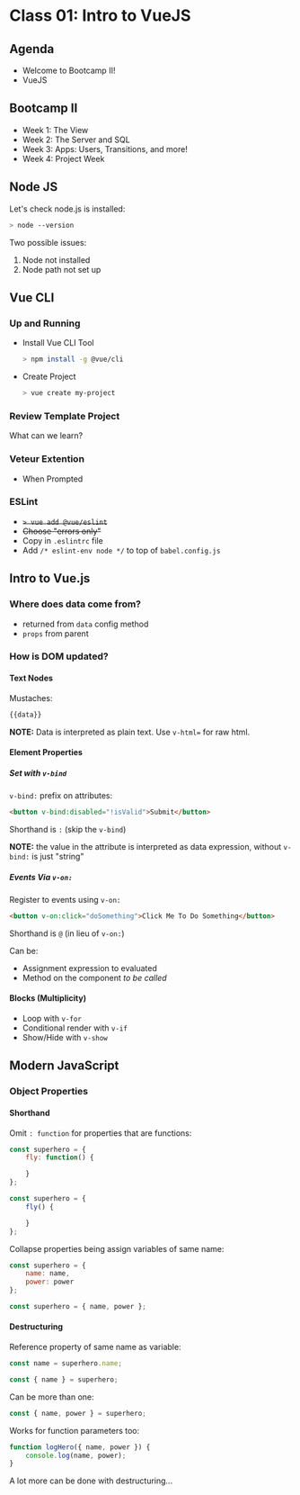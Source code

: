 Class 01: Intro to VueJS
===

## Agenda

* Welcome to Bootcamp II!
* VueJS

## Bootcamp II

* Week 1: The View
* Week 2: The Server and SQL
* Week 3: Apps: Users, Transitions, and more! 
* Week 4: Project Week

## Node JS

Let's check node.js is installed:

```sh
> node --version
```

Two possible issues:

1. Node not installed
1. Node path not set up

## Vue CLI

### Up and Running

* Install Vue CLI Tool
    ```sh
    > npm install -g @vue/cli
    ```
* Create Project
    ```sh
    > vue create my-project
    ```

### Review Template Project

What can we learn?

### Veteur Extention

* When Prompted

### ESLint

* ~~`> vue add @vue/eslint`~~
* ~~Choose "errors only"~~
* Copy in `.eslintrc` file
* Add `/* eslint-env node */` to top of `babel.config.js`


## Intro to Vue.js

### Where does data come from?

* returned from `data` config method
* `props` from parent

### How is DOM updated?

#### Text Nodes

Mustaches:

```html
{{data}}
```

**NOTE:** Data is interpreted as plain text. Use `v-html=` for raw html.

#### Element Properties

##### Set with `v-bind`

`v-bind:` prefix on attributes:

```html
<button v-bind:disabled="!isValid">Submit</button>
```

Shorthand is `:` (skip the `v-bind`)

**NOTE:** the value in the attribute is interpreted as data expression, without `v-bind:` is just "string"

##### Events Via `v-on:`

Register to events using `v-on:`

```html
<button v-on:click="doSomething">Click Me To Do Something</button>
```

Shorthand is `@` (in lieu of `v-on:`)

Can be:

* Assignment expression to evaluated
* Method on the component _to be called_

#### Blocks (Multiplicity)

* Loop with `v-for`
* Conditional render with `v-if`
* Show/Hide with `v-show`

## Modern JavaScript

### Object Properties

#### Shorthand

Omit `: function` for properties that are functions:

```js
const superhero = {
    fly: function() {

    }
};
```

```js
const superhero = {
    fly() {

    }
};
```

Collapse properties being assign variables of same name:

```js
const superhero = {
    name: name,
    power: power
};
```

```js
const superhero = { name, power };
```

#### Destructuring

Reference property of same name as variable:

```js
const name = superhero.name;
```

```js
const { name } = superhero;
```

Can be more than one:

```js
const { name, power } = superhero;
```

Works for function parameters too:

```js
function logHero({ name, power }) {
    console.log(name, power);
}
```

A lot more can be done with destructuring...